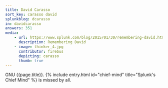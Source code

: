 ```yaml
---
title: David Carasso
sort_key: carasso david
splunkblog: dcarasso
in: davidcarasso
answers: 351
media:
    - url: https://www.splunk.com/blog/2015/01/30/remembering-david.html
      description: Remembering David
    - image: thinker_4.jpg
      contributor: firebus
      depicting: carasso
      thumb: true
---
```

GNU {{page.title}}. {% include entry.html id="chief-mind" title="Splunk's Chief Mind" %} is missed by all.
